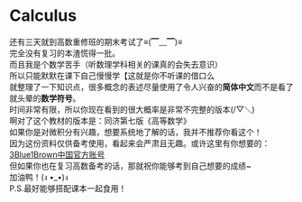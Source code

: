 # Calculus
还有三天就到高数重修班的期末考试了≡(▔﹏▔)≡  
完全没有复习的本渣慌得一批。  
而且我是个数学苦手（听数理学科相关的课真的会失去意识）  
所以只能默默在课下自己慢慢学【这就是你不听课的借口么  
就整理了一下知识点，很多概念的表述尽量使用了令人兴奋的**简体中文**而不是看了就头晕的**数学符号**。  
时间非常有限，所以你现在看到的很大概率是非常不完整的版本(/▽＼)  
啊对了这个教材的版本是：同济第七版《高等数学》  
如果你是对微积分有兴趣，想要系统地了解的话，我并不推荐你看这个！  
因为这份资料仅供备考使用，看起来会严肃且无趣。或许这里有你想要的：[3Blue1Brown中国官方账号](https://space.bilibili.com/88461692/video)  
但如果你也在复习高数备考的话，那就祝你能够考到自己想要的成绩~  
加油鸭！(ง •_•)ง  
P.S.最好能够搭配课本一起食用！
